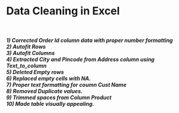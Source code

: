 # Data Cleaning in Excel <br><br>

_**1) Corrected Order Id column data with proper number formatting**_<br>
_**2) Autofit Rows**_<br>
_**3) Autofit Columns**_<br>
_**4) Extracted City and Pincode from Address column using Text_to_column**_<br>
_**5) Deleted Empty rows**_<br>
_**6) Replaced empty cells with NA.**_<br>
_**7) Proper text formatting for coumn Cust Name**_<br>
_**8) Removed Duplicate values.**_<br>
_**9) Trimmed spaces from Column Product**_<br>
_**10) Made table visually appealing.**_<br>

